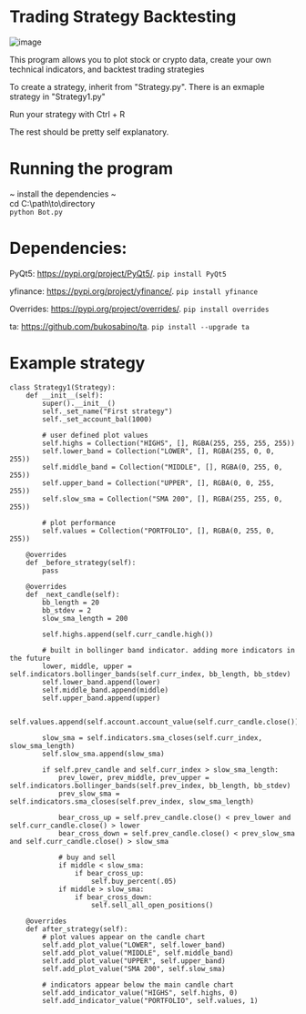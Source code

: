 # Trading Strategy Backtesting  
![image](https://user-images.githubusercontent.com/48528737/174193338-97166785-a926-4a0e-97db-77a8403130f3.png)

This program allows you to plot stock or crypto data, create your own technical indicators, and backtest trading strategies

To create a strategy, inherit from "Strategy.py". There is an exmaple strategy in "Strategy1.py"

Run your strategy with Ctrl + R

The rest should be pretty self explanatory.

# Running the program
~ install the dependencies ~   
cd C:\path\to\directory  
`python Bot.py`

# Dependencies: 

PyQt5: https://pypi.org/project/PyQt5/. `pip install PyQt5`

yfinance: https://pypi.org/project/yfinance/.  `pip install yfinance`

Overrides: https://pypi.org/project/overrides/.  `pip install overrides`

ta: https://github.com/bukosabino/ta.  `pip install --upgrade ta`  
  
# Example strategy

```
class Strategy1(Strategy):
    def __init__(self):
        super().__init__()
        self._set_name("First strategy")
        self._set_account_bal(1000)

        # user defined plot values
        self.highs = Collection("HIGHS", [], RGBA(255, 255, 255, 255))
        self.lower_band = Collection("LOWER", [], RGBA(255, 0, 0, 255))
        self.middle_band = Collection("MIDDLE", [], RGBA(0, 255, 0, 255))
        self.upper_band = Collection("UPPER", [], RGBA(0, 0, 255, 255))
        self.slow_sma = Collection("SMA 200", [], RGBA(255, 255, 0, 255))

        # plot performance
        self.values = Collection("PORTFOLIO", [], RGBA(0, 255, 0, 255))

    @overrides
    def _before_strategy(self):
        pass

    @overrides
    def _next_candle(self):
        bb_length = 20
        bb_stdev = 2
        slow_sma_length = 200

        self.highs.append(self.curr_candle.high())

        # built in bollinger band indicator. adding more indicators in the future
        lower, middle, upper = self.indicators.bollinger_bands(self.curr_index, bb_length, bb_stdev)
        self.lower_band.append(lower)
        self.middle_band.append(middle)
        self.upper_band.append(upper)

        self.values.append(self.account.account_value(self.curr_candle.close()))

        slow_sma = self.indicators.sma_closes(self.curr_index, slow_sma_length)
        self.slow_sma.append(slow_sma)

        if self.prev_candle and self.curr_index > slow_sma_length:
            prev_lower, prev_middle, prev_upper = self.indicators.bollinger_bands(self.prev_index, bb_length, bb_stdev)
            prev_slow_sma = self.indicators.sma_closes(self.prev_index, slow_sma_length)

            bear_cross_up = self.prev_candle.close() < prev_lower and self.curr_candle.close() > lower
            bear_cross_down = self.prev_candle.close() < prev_slow_sma and self.curr_candle.close() > slow_sma

            # buy and sell
            if middle < slow_sma:
                if bear_cross_up:
                    self.buy_percent(.05)
            if middle > slow_sma:
                if bear_cross_down:
                    self.sell_all_open_positions()

    @overrides
    def after_strategy(self):
        # plot values appear on the candle chart
        self.add_plot_value("LOWER", self.lower_band)
        self.add_plot_value("MIDDLE", self.middle_band)
        self.add_plot_value("UPPER", self.upper_band)
        self.add_plot_value("SMA 200", self.slow_sma)

        # indicators appear below the main candle chart
        self.add_indicator_value("HIGHS", self.highs, 0)
        self.add_indicator_value("PORTFOLIO", self.values, 1)

```
